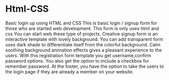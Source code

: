 # Html-CSS
Basic login up using HTML and CSS
This is basic login / signup form for those who are started web development.
This form is only uses html and css
You can start web these type of projects.
Creative signup form is an interactive template with lovely background. 
You can add transparent form uses dark shade to differentiate itself from the colorful background.
Calm soothing background animation effects gives a pleasant experience to the users.
With this registration form template you get username,confirm password options.
You also get the option to include a checkbox for remember password. 
At the footer, you have the option to take the users to the login page if they are already a member on your website. 
